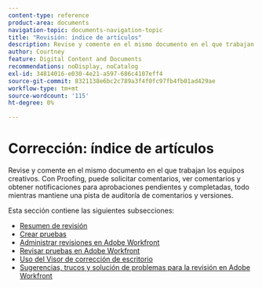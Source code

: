 ```yaml
---
content-type: reference
product-area: documents
navigation-topic: documents-navigation-topic
title: "Revisión: índice de artículos"
description: Revise y comente en el mismo documento en el que trabajan los equipos creativos. Con Workfront Proofing, puede solicitar comentarios, ver comentarios y recibir notificaciones para aprobaciones pendientes y completadas, todo mientras mantiene una pista de auditoría de comentarios y versiones.
author: Courtney
feature: Digital Content and Documents
recommendations: noDisplay, noCatalog
exl-id: 34814016-e030-4e21-a597-686c4107eff4
source-git-commit: 8321138e6bc2c789a3f4f0fc97fb4fb01ad429ae
workflow-type: tm+mt
source-wordcount: '115'
ht-degree: 0%

---
```


# Corrección: índice de artículos

<!-- Audited: 12/2023 -->

Revise y comente en el mismo documento en el que trabajan los equipos creativos. Con Proofing, puede solicitar comentarios, ver comentarios y obtener notificaciones para aprobaciones pendientes y completadas, todo mientras mantiene una pista de auditoría de comentarios y versiones.

Esta sección contiene las siguientes subsecciones:

* [Resumen de revisión](../../review-and-approve-work/proofing/proofing-overview/proofing-basics.md)
* [Crear pruebas](../../review-and-approve-work/proofing/creating-proofs-within-workfront/create-proofs-in-wf.md)
* [Administrar revisiones en Adobe Workfront](../../review-and-approve-work/proofing/managing-proofs-within-workfront/manage-proofs-in-wf.md)
* [Revisar pruebas en Adobe Workfront](../../review-and-approve-work/proofing/reviewing-proofs-within-workfront/review-proofs-in-wf.md)
* [Uso del Visor de corrección de escritorio](/help/quicksilver/review-and-approve-work/proofing/use-the-desktop-proofing-viewer/use-desktop-proofing-viewer.md)
* [Sugerencias, trucos y solución de problemas para la revisión en Adobe Workfront](../../review-and-approve-work/proofing/tips-tricks-and-troubleshooting/tips-tricks-troubleshooting-proofing.md)

